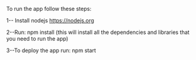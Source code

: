 To run the app follow these steps:

1-- Install nodejs https://nodejs.org

2--Run: npm install (this will install all the dependencies and libraries that you need to run the app)

3--To deploy the app run: npm start